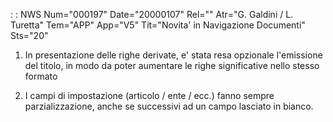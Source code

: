  :  : NWS Num="000197" Date="20000107" Rel="" Atr="G. Galdini / L. Turetta" Tem="APP" App="V5" Tit="Novita' in Navigazione Documenti" Sts="20"

1) In presentazione delle righe derivate, e' stata resa opzionale l'emissione del titolo, in modo
da poter aumentare le righe significative nello stesso formato

2) I campi di impostazione (articolo / ente / ecc.) fanno sempre parzializzazione, anche se
successivi ad un campo lasciato in bianco.



